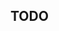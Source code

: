 ## TODO

<!--* [Title of the paper](papers/TODO.pdf) 
	- **DOI:** TODO
	- **Year Published:** TODO
	- **Paper Citations:** TODO
	- **Authors:** TODO
	- **Status:**
		- [x] Todo
		- [ ] Doing
		- [ ] Done
			- [ ] Full
			- [ ] Partial-->